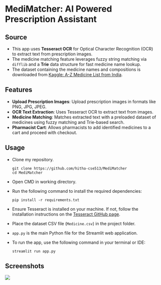 # MediMatcher: AI Powered Prescription Assistant

 

## Source
- This app uses **Tesseract OCR** for Optical Character Recognition (OCR) to extract text from prescription images.
- The medicine matching feature leverages fuzzy string matching via `difflib` and a **Trie** data structure for fast medicine name lookup.
- The dataset containing the medicine names and compositions is downloaded from [Kaggle: A-Z Medicine List from India](https://www.kaggle.com/datasets/shudhanshusingh/az-medicine-dataset-of-india).

## Features
- **Upload Prescription Images**: Upload prescription images in formats like PNG, JPG, JPEG.
- **OCR Text Extraction**: Uses Tesseract OCR to extract text from images.
- **Medicine Matching**: Matches extracted text with a preloaded dataset of medicines using fuzzy matching and Trie-based search.
- **Pharmacist Cart**: Allows pharmacists to add identified medicines to a cart and proceed with checkout.

## Usage

- Clone my repository.
  
  ```
  git clone https://github.com/hitha-cse513/MediMatcher
  cd MediMatcher
  ```

- Open CMD in working directory.
- Run the following command to install the required dependencies:

  ```
  pip install -r requirements.txt
  ```

- Ensure Tesseract is installed on your machine. If not, follow the installation instructions on the [Tesseract GitHub page](https://github.com/tesseract-ocr/tesseract).
- Place the dataset CSV file (`Medicine.csv`) in the project folder.
- `app.py` is the main Python file for the Streamlit web application.
- To run the app, use the following command in your terminal or IDE:

  ```
  streamlit run app.py
  ```


## Screenshots

<img src="https://github.com/hitha-cse513/MediMatcher1.png">
